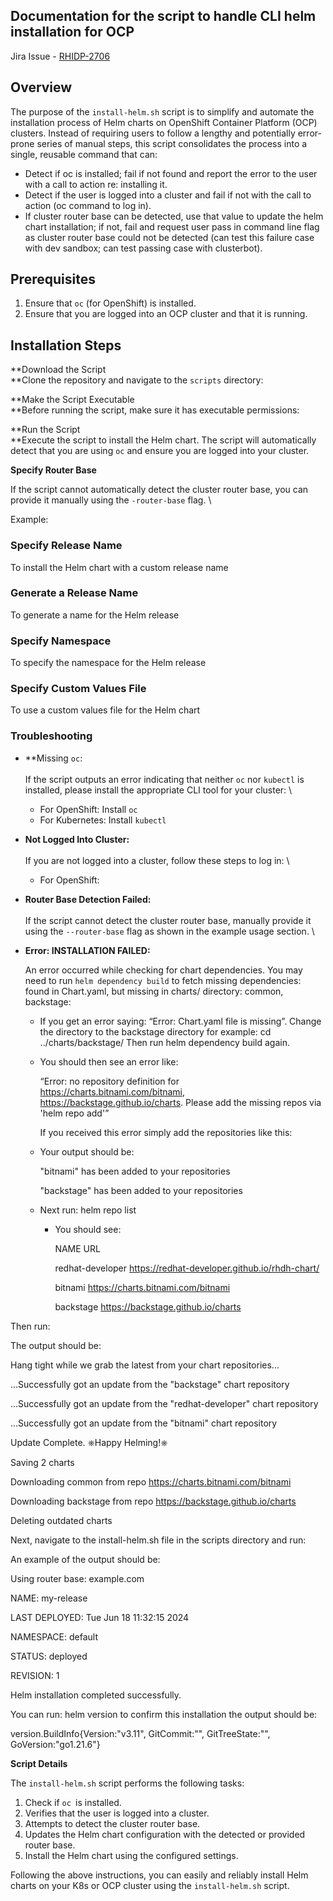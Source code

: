 ## **Documentation for the script to handle CLI helm installation for OCP**

Jira Issue - [RHIDP-2706](https://issues.redhat.com/browse/RHIDP-2706)


## **Overview**

The purpose of the `install-helm.sh` script is to simplify and automate the installation process of Helm charts on OpenShift Container Platform (OCP) clusters. Instead of requiring users to follow a lengthy and potentially error-prone series of manual steps, this script consolidates the process into a single, reusable command that can:



* Detect if oc is installed; fail if not found and report the error to the user with a call to action re: installing it.
* Detect if the user is logged into a cluster and fail if not with the call to action (oc command to log in).
* If cluster router base can be detected, use that value to update the helm chart installation; if not, fail and request user pass in command line flag as cluster router base could not be detected (can test this failure case with dev sandbox; can test passing case with clusterbot).


## **Prerequisites**



1. Ensure that `oc` (for OpenShift) is installed.
2. Ensure that you are logged into an OCP cluster and that it is running.


## **Installation Steps**

**Download the Script \
**Clone the repository and navigate to the `scripts` directory:

**Make the Script Executable \
**Before running the script, make sure it has executable permissions:

**Run the Script \
**Execute the script to install the Helm chart. The script will automatically detect that you are using `oc` and ensure you are logged into your cluster.

**Specify Router Base**

If the script cannot automatically detect the cluster router base, you can provide it manually using the `-router-base` flag. \


Example:


### **Specify Release Name**

To install the Helm chart with a custom release name


### **Generate a Release Name**

To generate a name for the Helm release


### **Specify Namespace**

To specify the namespace for the Helm release


### **Specify Custom Values File**

To use a custom values file for the Helm chart


### **Troubleshooting**



* **Missing <code>oc</code>: \
 \
</strong> If the script outputs an error indicating that neither <code>oc</code> nor <code>kubectl</code> is installed, please install the appropriate CLI tool for your cluster: \

    * For OpenShift: Install <code>oc</code>
    * For Kubernetes: Install <code>kubectl</code>
* <strong>Not Logged Into Cluster: \
 \
</strong> If you are not logged into a cluster, follow these steps to log in: \

    * For OpenShift:
* <strong>Router Base Detection Failed: \
 \
</strong> If the script cannot detect the cluster router base, manually provide it using the <code>--router-base</code> flag as shown in the example usage section. \

* <strong>Error: INSTALLATION FAILED:</strong>

     An error occurred while checking for chart dependencies. You may need to run `helm dependency build` to fetch missing dependencies: found in Chart.yaml, but missing in charts/ directory: common, backstage:

    * If you get an error saying: “Error: Chart.yaml file is missing”. Change the directory to the backstage directory for example: cd ../charts/backstage/ Then run helm dependency build again.
    * You should then see an error like:

        “Error: no repository definition for https://charts.bitnami.com/bitnami, https://backstage.github.io/charts. Please add the missing repos via 'helm repo add'”


        If you received this error simply add the repositories like this:

    * Your output should be:

        "bitnami" has been added to your repositories


        "backstage" has been added to your repositories

    * Next run: helm repo list
        * You should see:

            NAME                           URL                                           


            redhat-developer        https://redhat-developer.github.io/rhdh-chart/


            bitnami                        https://charts.bitnami.com/bitnami            


            backstage                   https://backstage.github.io/charts            


Then run:

The output should be:

Hang tight while we grab the latest from your chart repositories...

...Successfully got an update from the "backstage" chart repository

...Successfully got an update from the "redhat-developer" chart repository

...Successfully got an update from the "bitnami" chart repository

Update Complete. ⎈Happy Helming!⎈

Saving 2 charts

Downloading common from repo https://charts.bitnami.com/bitnami

Downloading backstage from repo https://backstage.github.io/charts

Deleting outdated charts

Next, navigate to the install-helm.sh file in the scripts directory and run:

An example of the output should be:

Using router base: example.com

NAME: my-release

LAST DEPLOYED: Tue Jun 18 11:32:15 2024

NAMESPACE: default

STATUS: deployed

REVISION: 1

Helm installation completed successfully.

You can run: helm version to confirm this installation the output should be:

version.BuildInfo{Version:"v3.11", GitCommit:"", GitTreeState:"", GoVersion:"go1.21.6"}

**Script Details**

The `install-helm.sh` script performs the following tasks:



1. Check if `oc `is installed.
2. Verifies that the user is logged into a cluster.
3. Attempts to detect the cluster router base.
4. Updates the Helm chart configuration with the detected or provided router base.
5. Install the Helm chart using the configured settings.

Following the above instructions, you can easily and reliably install Helm charts on your K8s or OCP cluster using the `install-helm.sh` script.
